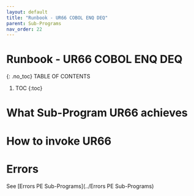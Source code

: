 ```yaml
---
layout: default
title: "Runbook - UR66 COBOL ENQ DEQ"
parent: Sub-Programs
nav_order: 22
---
```


# Runbook - UR66 COBOL ENQ DEQ
{: .no_toc}
TABLE OF CONTENTS 
1. TOC
{:toc}  

# What Sub-Program UR66 achieves

# How to invoke UR66

# Errors
See [Errors PE Sub-Programs](../Errors PE Sub-Programs)
